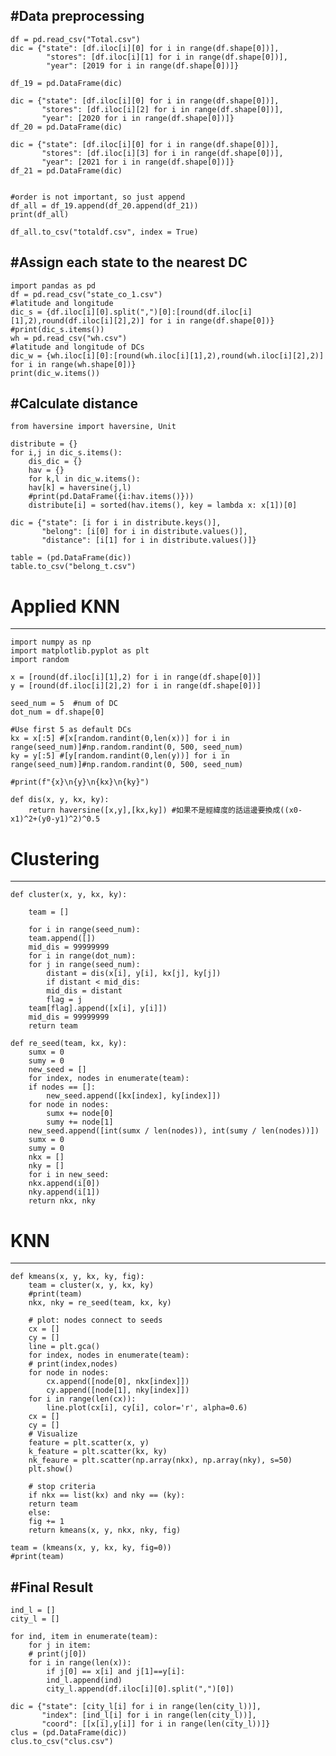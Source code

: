#Data preprocessing
---
	df = pd.read_csv("Total.csv")
	dic = {"state": [df.iloc[i][0] for i in range(df.shape[0])],
       		"stores": [df.iloc[i][1] for i in range(df.shape[0])],
       		"year": [2019 for i in range(df.shape[0])]}
       
	df_19 = pd.DataFrame(dic)

	dic = {"state": [df.iloc[i][0] for i in range(df.shape[0])],
	       "stores": [df.iloc[i][2] for i in range(df.shape[0])],
	       "year": [2020 for i in range(df.shape[0])]}
	df_20 = pd.DataFrame(dic)

	dic = {"state": [df.iloc[i][0] for i in range(df.shape[0])],
	       "stores": [df.iloc[i][3] for i in range(df.shape[0])],
	       "year": [2021 for i in range(df.shape[0])]}
	df_21 = pd.DataFrame(dic)


	#order is not important, so just append
	df_all = df_19.append(df_20.append(df_21))
	print(df_all)

	df_all.to_csv("totaldf.csv", index = True)



#Assign each state to the nearest DC
---
	import pandas as pd
	df = pd.read_csv("state_co_1.csv")
	#latitude and longitude
	dic_s = {df.iloc[i][0].split(",")[0]:[round(df.iloc[i][1],2),round(df.iloc[i][2],2)] for i in range(df.shape[0])} 
	#print(dic_s.items())
	wh = pd.read_csv("wh.csv") 
	#latitude and longitude of DCs
	dic_w = {wh.iloc[i][0]:[round(wh.iloc[i][1],2),round(wh.iloc[i][2],2)] for i in range(wh.shape[0])}
	print(dic_w.items())

#Calculate distance
---
	from haversine import haversine, Unit 
	
	distribute = {}
	for i,j in dic_s.items(): 
	    dis_dic = {}
	    hav = {} 
	    for k,l in dic_w.items():
		hav[k] = haversine(j,l) 	
	    #print(pd.DataFrame({i:hav.items()}))
	    distribute[i] = sorted(hav.items(), key = lambda x: x[1])[0]

	dic = {"state": [i for i in distribute.keys()],
	       "belong": [i[0] for i in distribute.values()],
	       "distance": [i[1] for i in distribute.values()]}

	table = (pd.DataFrame(dic))
	table.to_csv("belong_t.csv")


# Applied KNN
---
	import numpy as np
	import matplotlib.pyplot as plt
	import random
	
	x = [round(df.iloc[i][1],2) for i in range(df.shape[0])] 
	y = [round(df.iloc[i][2],2) for i in range(df.shape[0])] 

	seed_num = 5  #num of DC
	dot_num = df.shape[0] 

	#Use first 5 as default DCs
	kx = x[:5] #[x[random.randint(0,len(x))] for i in range(seed_num)]#np.random.randint(0, 500, seed_num)
	ky = y[:5] #[y[random.randint(0,len(y))] for i in range(seed_num)]#np.random.randint(0, 500, seed_num)

	#print(f"{x}\n{y}\n{kx}\n{ky}")

	def dis(x, y, kx, ky):
	    return haversine([x,y],[kx,ky]) #如果不是經緯度的話這邊要換成((x0-x1)^2+(y0-y1)^2)^0.5

# Clustering
---
	def cluster(x, y, kx, ky):

	    team = []

	    for i in range(seed_num):  
		team.append([])
	    mid_dis = 99999999  
	    for i in range(dot_num):
		for j in range(seed_num):
		    distant = dis(x[i], y[i], kx[j], ky[j])
		    if distant < mid_dis:
			mid_dis = distant
			flag = j
		team[flag].append([x[i], y[i]])
		mid_dis = 99999999
	    return team

	def re_seed(team, kx, ky):
	    sumx = 0
	    sumy = 0
	    new_seed = []
	    for index, nodes in enumerate(team):
		if nodes == []:
		    new_seed.append([kx[index], ky[index]])
		for node in nodes:
		    sumx += node[0]
		    sumy += node[1]
		new_seed.append([int(sumx / len(nodes)), int(sumy / len(nodes))])
		sumx = 0
		sumy = 0
	    nkx = []
	    nky = []
	    for i in new_seed:
		nkx.append(i[0])
		nky.append(i[1])
	    return nkx, nky

# KNN
---
	def kmeans(x, y, kx, ky, fig):
	    team = cluster(x, y, kx, ky)
	    #print(team)
	    nkx, nky = re_seed(team, kx, ky)

	    # plot: nodes connect to seeds
	    cx = []
	    cy = []
	    line = plt.gca()
	    for index, nodes in enumerate(team):
		# print(index,nodes)
		for node in nodes:
		    cx.append([node[0], nkx[index]])
		    cy.append([node[1], nky[index]])
		for i in range(len(cx)):
		    line.plot(cx[i], cy[i], color='r', alpha=0.6)
		cx = []
		cy = []
	    # Visualize
	    feature = plt.scatter(x, y)
	    k_feature = plt.scatter(kx, ky)
	    nk_feaure = plt.scatter(np.array(nkx), np.array(nky), s=50)
	    plt.show()

	    # stop criteria
	    if nkx == list(kx) and nky == (ky):
		return team 
	    else:
		fig += 1
		return kmeans(x, y, nkx, nky, fig)

	team = (kmeans(x, y, kx, ky, fig=0))
	#print(team)

#Final Result
---
	ind_l = []
	city_l = []

	for ind, item in enumerate(team): 
	    for j in item:        
		# print(j[0])
		for i in range(len(x)): 
		    if j[0] == x[i] and j[1]==y[i]: 
			ind_l.append(ind)
			city_l.append(df.iloc[i][0].split(",")[0])

	dic = {"state": [city_l[i] for i in range(len(city_l))],
	       "index": [ind_l[i] for i in range(len(city_l))],
	       "coord": [[x[i],y[i]] for i in range(len(city_l))]}
	clus = (pd.DataFrame(dic))
	clus.to_csv("clus.csv")


